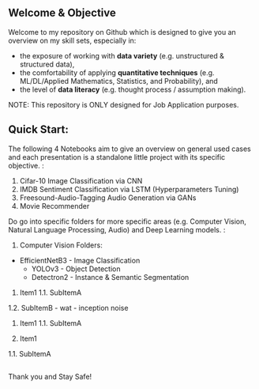 ## Welcome & Objective

Welcome to my repository on Github which is designed to give you an overview on my skill sets, especially in: 

- the exposure of working with **data variety** (e.g. unstructured & structured data), 
- the comfortability of applying **quantitative techniques** (e.g. ML/DL/Applied Mathematics, Statistics, and Probability), and 
- the level of **data literacy** (e.g. thought process / assumption making).

NOTE: This repository is ONLY designed for Job Application purposes.

## Quick Start:

The following 4 Notebooks aim to give an overview on general used cases and each presentation is a standalone little project with its specific objective. :

1. Cifar-10 Image Classification via CNN
2. IMDB Sentiment Classification via LSTM (Hyperparameters Tuning)
3. Freesound-Audio-Tagging Audio Generation via GANs
4. Movie Recommender

Do go into specific folders for more specific areas (e.g. Computer Vision, Natural Language Processing, Audio) and Deep Learning models. :

1. Computer Vision Folders:
- EfficientNetB3 - Image Classification
  - YOLOv3 - Object Detection
  - Detectron2 - Instance & Semantic Segmentation

1. Item1
 1.1. SubItemA
  
  1.2. SubItemB
    - wat
      - inception noise

1. Item1
  1.1. SubItemA

1. Item1

  1.1. SubItemA


##
Thank you and Stay Safe!
